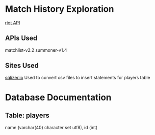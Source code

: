 # Match History Exploration
[riot API](https://developer.riotgames.com/api)

## APIs Used
matchlist-v2.2
summoner-v1.4

## Sites Used
[sqlizer.io](https://sqlizer.io) Used to convert csv files to insert statements for players table

# Database Documentation

## Table: players
name (varchar(40) character set utf8), id (int)
